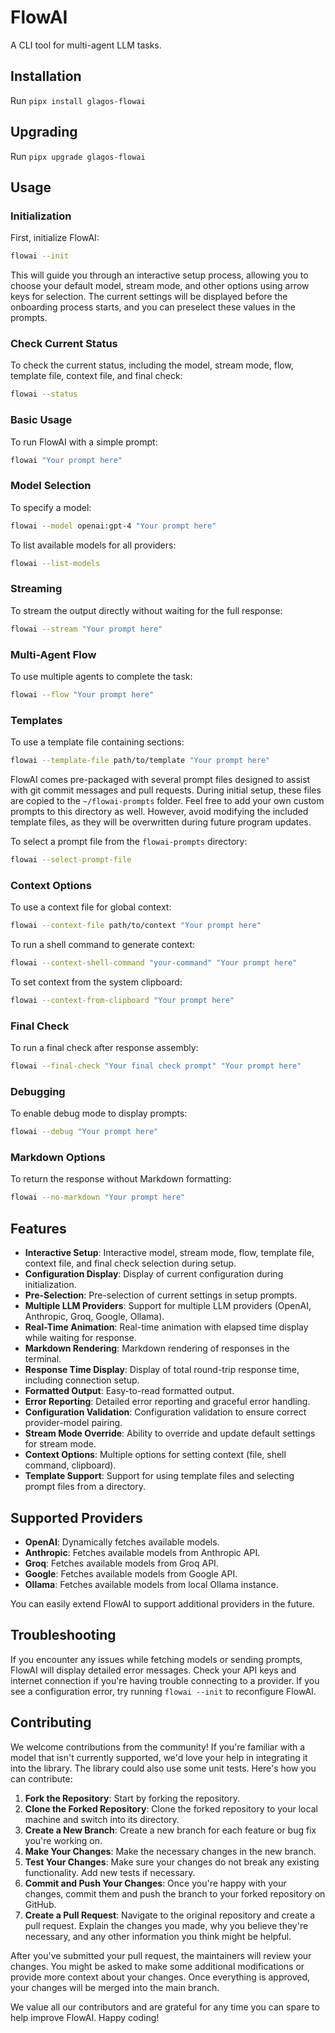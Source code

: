 # FlowAI

A CLI tool for multi-agent LLM tasks.

## Installation

Run `pipx install glagos-flowai`

## Upgrading
Run `pipx upgrade glagos-flowai`

## Usage

### Initialization

First, initialize FlowAI:

```sh
flowai --init
```

This will guide you through an interactive setup process, allowing you to choose your default model, stream mode, and other options using arrow keys for selection. The current settings will be displayed before the onboarding process starts, and you can preselect these values in the prompts.

### Check Current Status

To check the current status, including the model, stream mode, flow, template file, context file, and final check:

```sh
flowai --status
```

### Basic Usage

To run FlowAI with a simple prompt:

```sh
flowai "Your prompt here"
```

### Model Selection

To specify a model:

```sh
flowai --model openai:gpt-4 "Your prompt here"
```

To list available models for all providers:

```sh
flowai --list-models
```

### Streaming

To stream the output directly without waiting for the full response:

```sh
flowai --stream "Your prompt here"
```

### Multi-Agent Flow

To use multiple agents to complete the task:

```sh
flowai --flow "Your prompt here"
```

### Templates
To use a template file containing sections:

```sh
flowai --template-file path/to/template "Your prompt here"
```

FlowAI comes pre-packaged with several prompt files designed to assist with git commit messages and pull requests.
During initial setup, these files are copied to the `~/flowai-prompts` folder. Feel free to add your own custom prompts
to this directory as well. However, avoid modifying the included template files, as they will be overwritten
during future program updates.

To select a prompt file from the `flowai-prompts` directory:

```sh
flowai --select-prompt-file
```

### Context Options

To use a context file for global context:

```sh
flowai --context-file path/to/context "Your prompt here"
```

To run a shell command to generate context:

```sh
flowai --context-shell-command "your-command" "Your prompt here"
```

To set context from the system clipboard:

```sh
flowai --context-from-clipboard "Your prompt here"
```

### Final Check

To run a final check after response assembly:

```sh
flowai --final-check "Your final check prompt" "Your prompt here"
```

### Debugging

To enable debug mode to display prompts:

```sh
flowai --debug "Your prompt here"
```

### Markdown Options

To return the response without Markdown formatting:

```sh
flowai --no-markdown "Your prompt here"
```

## Features

- **Interactive Setup**: Interactive model, stream mode, flow, template file, context file, and final check selection during setup.
- **Configuration Display**: Display of current configuration during initialization.
- **Pre-Selection**: Pre-selection of current settings in setup prompts.
- **Multiple LLM Providers**: Support for multiple LLM providers (OpenAI, Anthropic, Groq, Google, Ollama).
- **Real-Time Animation**: Real-time animation with elapsed time display while waiting for response.
- **Markdown Rendering**: Markdown rendering of responses in the terminal.
- **Response Time Display**: Display of total round-trip response time, including connection setup.
- **Formatted Output**: Easy-to-read formatted output.
- **Error Reporting**: Detailed error reporting and graceful error handling.
- **Configuration Validation**: Configuration validation to ensure correct provider-model pairing.
- **Stream Mode Override**: Ability to override and update default settings for stream mode.
- **Context Options**: Multiple options for setting context (file, shell command, clipboard).
- **Template Support**: Support for using template files and selecting prompt files from a directory.

## Supported Providers

- **OpenAI**: Dynamically fetches available models.
- **Anthropic**: Fetches available models from Anthropic API.
- **Groq**: Fetches available models from Groq API.
- **Google**: Fetches available models from Google API.
- **Ollama**: Fetches available models from local Ollama instance.

You can easily extend FlowAI to support additional providers in the future.

## Troubleshooting

If you encounter any issues while fetching models or sending prompts, FlowAI will display detailed error messages. Check your API keys and internet connection if you're having trouble connecting to a provider. If you see a configuration error, try running `flowai --init` to reconfigure FlowAI.

## Contributing

We welcome contributions from the community! If you're familiar with a model that isn't currently supported, we'd love your help in integrating it into the library. The library could also use some unit tests. Here's how you can contribute:

1. **Fork the Repository**: Start by forking the repository.
2. **Clone the Forked Repository**: Clone the forked repository to your local machine and switch into its directory.
3. **Create a New Branch**: Create a new branch for each feature or bug fix you're working on.
4. **Make Your Changes**: Make the necessary changes in the new branch.
5. **Test Your Changes**: Make sure your changes do not break any existing functionality. Add new tests if necessary.
6. **Commit and Push Your Changes**: Once you're happy with your changes, commit them and push the branch to your forked repository on GitHub.
7. **Create a Pull Request**: Navigate to the original repository and create a pull request. Explain the changes you made, why you believe they're necessary, and any other information you think might be helpful.

After you've submitted your pull request, the maintainers will review your changes. You might be asked to make some additional modifications or provide more context about your changes. Once everything is approved, your changes will be merged into the main branch.

We value all our contributors and are grateful for any time you can spare to help improve FlowAI. Happy coding!